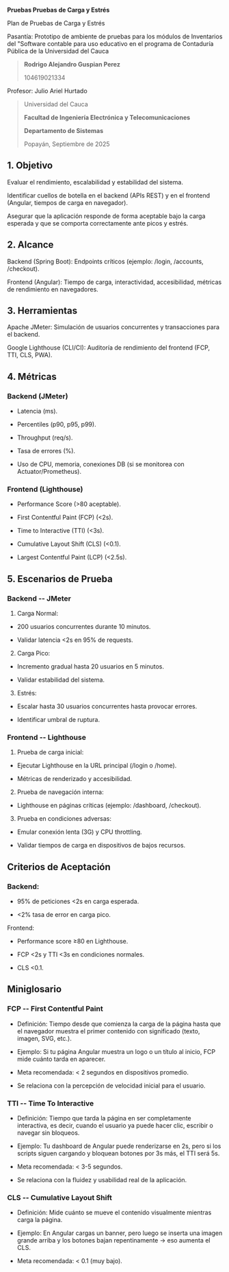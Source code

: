 **Pruebas Pruebas de Carga y Estrés**

Plan de Pruebas de Carga y Estrés

Pasantía: Prototipo de ambiente de pruebas para los módulos de
Inventarios del "Software contable para uso educativo en el programa de
Contaduría Pública de la Universidad del Cauca

> **Rodrigo Alejandro Guspian Perez**
>
> 104619021334

Profesor: Julio Ariel Hurtado

> Universidad del Cauca
>
> **Facultad de Ingeniería Electrónica y Telecomunicaciones**
>
> **Departamento de Sistemas**
>
> Popayán, Septiembre de 2025

## 1. Objetivo

Evaluar el rendimiento, escalabilidad y estabilidad del sistema.

Identificar cuellos de botella en el backend (APIs REST) y en el
frontend (Angular, tiempos de carga en navegador).

Asegurar que la aplicación responde de forma aceptable bajo la carga
esperada y que se comporta correctamente ante picos y estrés.

## 2. Alcance

Backend (Spring Boot): Endpoints críticos (ejemplo: /login, /accounts,
/checkout).

Frontend (Angular): Tiempo de carga, interactividad, accesibilidad,
métricas de rendimiento en navegadores.

## 3. Herramientas

Apache JMeter: Simulación de usuarios concurrentes y transacciones para
el backend.

Google Lighthouse (CLI/CI): Auditoría de rendimiento del frontend (FCP,
TTI, CLS, PWA).

## 4. Métricas

### Backend (JMeter)

-   Latencia (ms).

-   Percentiles (p90, p95, p99).

-   Throughput (req/s).

-   Tasa de errores (%).

-   Uso de CPU, memoria, conexiones DB (si se monitorea con
    Actuator/Prometheus).

### Frontend (Lighthouse)

-   Performance Score (\>80 aceptable).

-   First Contentful Paint (FCP) (\<2s).

-   Time to Interactive (TTI) (\<3s).

-   Cumulative Layout Shift (CLS) (\<0.1).

-   Largest Contentful Paint (LCP) (\<2.5s).

## 5. Escenarios de Prueba

### Backend -- JMeter

1.  Carga Normal:

-   200 usuarios concurrentes durante 10 minutos.

-   Validar latencia \<2s en 95% de requests.

2.  Carga Pico:

-   Incremento gradual hasta 20 usuarios en 5 minutos.

-   Validar estabilidad del sistema.

3.  Estrés:

-   Escalar hasta 30 usuarios concurrentes hasta provocar errores.

-   Identificar umbral de ruptura.

### Frontend -- Lighthouse

1.  Prueba de carga inicial:

-   Ejecutar Lighthouse en la URL principal (/login o /home).

-   Métricas de renderizado y accesibilidad.

2.  Prueba de navegación interna:

-   Lighthouse en páginas críticas (ejemplo: /dashboard, /checkout).

3.  Prueba en condiciones adversas:

-   Emular conexión lenta (3G) y CPU throttling.

-   Validar tiempos de carga en dispositivos de bajos recursos.

## Criterios de Aceptación

### Backend:

-   95% de peticiones \<2s en carga esperada.

-   \<2% tasa de error en carga pico.

Frontend:

-   Performance score ≥80 en Lighthouse.

-   FCP \<2s y TTI \<3s en condiciones normales.

-   CLS \<0.1.

## Miniglosario

### FCP -- First Contentful Paint

-   Definición: Tiempo desde que comienza la carga de la página hasta
    que el navegador muestra el primer contenido con significado (texto,
    imagen, SVG, etc.).

-   Ejemplo: Si tu página Angular muestra un logo o un título al inicio,
    FCP mide cuánto tarda en aparecer.

-   Meta recomendada: \< 2 segundos en dispositivos promedio.

-   Se relaciona con la percepción de velocidad inicial para el usuario.

### TTI -- Time To Interactive

-   Definición: Tiempo que tarda la página en ser completamente
    interactiva, es decir, cuando el usuario ya puede hacer clic,
    escribir o navegar sin bloqueos.

-   Ejemplo: Tu dashboard de Angular puede renderizarse en 2s, pero si
    los scripts siguen cargando y bloquean botones por 3s más, el TTI
    será 5s.

-   Meta recomendada: \< 3-5 segundos.

-   Se relaciona con la fluidez y usabilidad real de la aplicación.

### CLS -- Cumulative Layout Shift

-   Definición: Mide cuánto se mueve el contenido visualmente mientras
    carga la página.

-   Ejemplo: En Angular cargas un banner, pero luego se inserta una
    imagen grande arriba y los botones bajan repentinamente → eso
    aumenta el CLS.

-   Meta recomendada: \< 0.1 (muy bajo).
